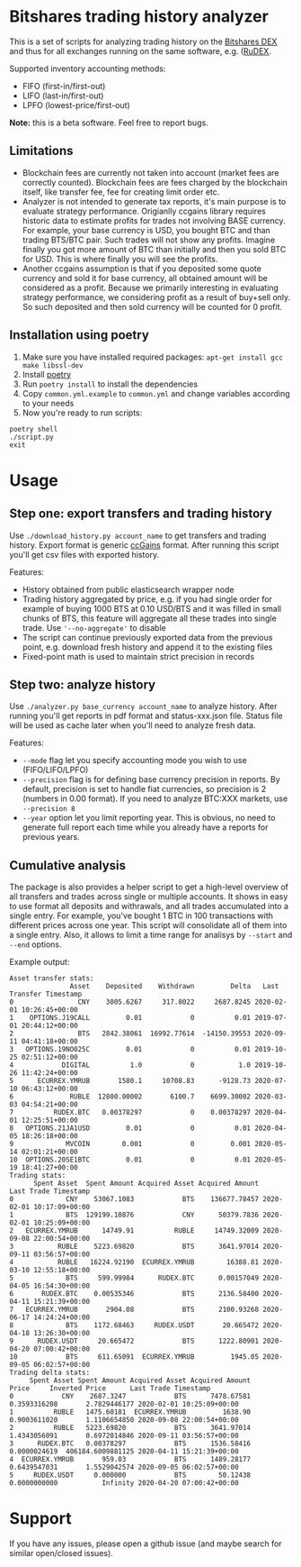 Bitshares trading history analyzer
==================================

This is a set of scripts for analyzing trading history on the [Bitshares DEX](https://bitshares.org) and thus for all
exchanges running on the same software, e.g. ([RuDEX](https://rudex.org/).

Supported inventory accounting methods:

- FIFO (first-in/first-out)
- LIFO (last-in/first-out)
- LPFO (lowest-price/first-out)

**Note:** this is a beta software. Feel free to report bugs.

Limitations
-----------

* Blockchain fees are currently not taken into account (market fees are correctly counted). Blockchain fees are fees
  charged by the blockchain itself, like transfer fee, fee for creating limit order etc.
* Analyzer is not intended to generate tax reports, it's main purpose is to evaluate strategy performance. Origianlly
  ccgains library requires historic data to estimate profits for trades not involving BASE currency. For example, your
  base currency is USD, you bought BTC and than trading BTS/BTC pair. Such trades will not show any profits. Imagine
  finally you got more amount of BTC than initially and then you sold BTC for USD. This is where finally you will see
  the profits.
* Another ccgains assumption is that if you deposited some quote currency and sold it for base currency, all obtained
  amount will be considered as a profit. Because we primarily interesting in evaluating strategy performance, we
  considering profit as a result of buy+sell only. So such deposited and then sold currency will be counted for 0
  profit.

Installation using poetry
-------------------------

1. Make sure you have installed required packages: `apt-get install gcc make libssl-dev`
2. Install [poetry](https://python-poetry.org/)
3. Run `poetry install` to install the dependencies
4. Copy `common.yml.example` to `common.yml` and change variables according to your needs
5. Now you're ready to run scripts:

```
poetry shell
./script.py
exit
```

Usage
=====

Step one: export transfers and trading history
----------------------------------------------

Use `./download_history.py account_name` to get transfers and trading history. Export format is generic
[ccGains](https://github.com/probstj/ccGains/) format. After running this script you'll get csv files with exported
history.

Features:

- History obtained from public elasticsearch wrapper node
- Trading history aggregated by price, e.g. if you had single order for example of buying 1000 BTS at 0.10 USD/BTS and
  it was filled in small chunks of BTS, this feature will aggregate all these trades into single trade. Use
  `'--no-aggregate'` to disable
- The script can continue previously exported data from the previous point, e.g. download fresh history and append it to
  the existing files
- Fixed-point math is used to maintain strict precision in records

Step two: analyze history
-------------------------

Use `./analyzer.py base_currency account_name` to analyze history. After running you'll get reports in pdf format and
status-xxx.json file. Status file will be used as cache later when you'll need to analyze fresh data.

Features:

- `--mode` flag let you specify accounting mode you wish to use (FIFO/LIFO/LPFO)
- `--precision` flag is for defining base currency precision in reports. By default, precision is set to handle fiat
  currencies, so precision is 2 (numbers in 0.00 format). If you need to analyze BTC:XXX markets, use `--precision 8`
- `--year` option let you limit reporting year. This is obvious, no need to generate full report each time while you
  already have a reports for previous years.


Cumulative analysis
-------------------

The package is also provides a helper script to get a high-level overview of all transfers and trades across single or multiple accounts.
It shows in easy to use format all deposits and withrawals, and all trades accumulated into a single entry. For example,
you've bought 1 BTC in 100 transactions with different prices across one year. This script will consolidate all of them
into a single entry. Also, it allows to limit a time range for analisys by `--start` and `--end` options.

Example output:

```
Asset transfer stats:
               Asset    Deposited    Withdrawn         Delta   Last Transfer Timestamp
0                CNY    3005.6267     317.8022     2687.8245 2020-02-01 10:26:45+00:00
1    OPTIONS.J19CALL         0.01            0          0.01 2019-07-01 20:44:12+00:00
2                BTS   2842.38061  16992.77614  -14150.39553 2020-09-11 04:41:18+00:00
3   OPTIONS.19NO025C         0.01            0          0.01 2019-10-25 02:51:12+00:00
4            DIGITAL          1.0            0           1.0 2019-10-26 11:42:24+00:00
5      ECURREX.YMRUB       1580.1     10708.83      -9128.73 2020-07-10 06:43:12+00:00
6              RUBLE  12800.00002       6100.7    6699.30002 2020-03-03 04:54:21+00:00
7          RUDEX.BTC   0.00378297            0    0.00378297 2020-04-01 12:25:51+00:00
8   OPTIONS.21JA1USD         0.01            0          0.01 2020-04-05 18:26:18+00:00
9             MVCOIN        0.001            0         0.001 2020-05-14 02:01:21+00:00
10  OPTIONS.20SE1BTC         0.01            0          0.01 2020-05-19 18:41:27+00:00
Trading stats:
      Spent Asset  Spent Amount Acquired Asset Acquired Amount      Last Trade Timestamp
0             CNY    53067.1083            BTS    136677.78457 2020-02-01 10:17:09+00:00
1             BTS  129199.10876            CNY      50379.7836 2020-02-01 10:25:09+00:00
2   ECURREX.YMRUB      14749.91          RUBLE     14749.32009 2020-09-08 22:00:54+00:00
3           RUBLE    5223.69820            BTS      3641.97014 2020-09-11 03:56:57+00:00
4           RUBLE   16224.92190  ECURREX.YMRUB        16388.81 2020-03-10 12:55:18+00:00
5             BTS     599.99984      RUDEX.BTC      0.00157049 2020-04-05 16:54:30+00:00
6       RUDEX.BTC    0.00535346            BTS      2136.58400 2020-04-11 15:21:39+00:00
7   ECURREX.YMRUB       2904.08            BTS      2100.93268 2020-06-17 14:24:24+00:00
8             BTS    1172.68463     RUDEX.USDT       20.665472 2020-04-18 13:26:30+00:00
9      RUDEX.USDT     20.665472            BTS      1222.80901 2020-04-20 07:00:42+00:00
10            BTS     611.65091  ECURREX.YMRUB         1945.05 2020-09-05 06:02:57+00:00
Trading delta stats:
     Spent Asset Spent Amount Acquired Asset Acquired Amount         Price     Inverted Price      Last Trade Timestamp
0            CNY    2687.3247            BTS      7478.67581  0.3593316208       2.7829446177 2020-02-01 10:25:09+00:00
1          RUBLE   1475.60181  ECURREX.YMRUB         1638.90  0.9003611020       1.1106654850 2020-09-08 22:00:54+00:00
2          RUBLE   5223.69820            BTS      3641.97014  1.4343056091       0.6972014846 2020-09-11 03:56:57+00:00
3      RUDEX.BTC   0.00378297            BTS      1536.58416  0.0000024619  406184.6009881125 2020-04-11 15:21:39+00:00
4  ECURREX.YMRUB       959.03            BTS      1489.28177  0.6439547031       1.5529042574 2020-09-05 06:02:57+00:00
5     RUDEX.USDT     0.000000            BTS        50.12438  0.0000000000           Infinity 2020-04-20 07:00:42+00:00
```


Support
=======

If you have any issues, please open a github issue (and maybe search for similar open/closed issues).
